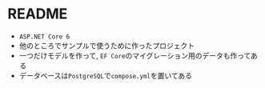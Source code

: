# README

- `ASP.NET Core 6`
- 他のところでサンプルで使うために作ったプロジェクト
- 一つだけモデルを作って, `EF Core`のマイグレーション用のデータも作ってある
- データベースは`PostgreSQL`で`compose.yml`を置いてある
